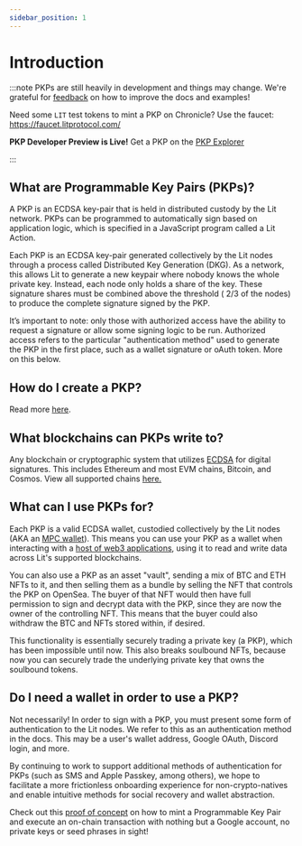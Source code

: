 ```yaml
---
sidebar_position: 1
---
```


# Introduction

:::note
PKPs are still heavily in development and things may change. We're grateful for [feedback](https://forms.gle/4UJNRcQspZyvsTHt8) on how to improve the docs and examples!

Need some `LIT` test tokens to mint a PKP on Chronicle? Use the faucet: https://faucet.litprotocol.com/

**PKP Developer Preview is Live!**
Get a PKP on the [PKP Explorer](https://explorer.litprotocol.com/mint-pkp)

:::

## What are Programmable Key Pairs (PKPs)?

A PKP is an ECDSA key-pair that is held in distributed custody by the Lit network. PKPs can be programmed to automatically sign based on application logic, which is specified in a JavaScript program called a Lit Action.

Each PKP is an ECDSA key-pair generated collectively by the Lit nodes through a process called Distributed Key Generation (DKG). As a network, this allows Lit to generate a new keypair where nobody knows the whole private key. Instead, each node only holds a share of the key. These signature shares must be combined above the threshold ( 2/3 of the nodes) to produce the complete signature signed by the PKP.

It’s important to note: only those with authorized access have the ability to request a signature or allow some signing logic to be run. Authorized access refers to the particular "authentication method" used to generate the PKP in the first place, such as a wallet signature or oAuth token. More on this below.

## How do I create a PKP?

Read more [here](/pkp/minting).

## What blockchains can PKPs write to?​

Any blockchain or cryptographic system that utilizes [ECDSA](https://blog.cloudflare.com/ecdsa-the-digital-signature-algorithm-of-a-better-internet/) for digital signatures. This includes Ethereum and most EVM chains, Bitcoin, and Cosmos. View all supported chains [here.](/resources/supportedChains#programmable-key-pairs)

## What can I use PKPs for?

Each PKP is a valid ECDSA wallet, custodied collectively by the Lit nodes (AKA an [MPC wallet](https://medium.com/1kxnetwork/wallets-91c7c3457578)). This means you can use your PKP as a wallet when interacting with a [host of web3 applications](https://spark.litprotocol.com/connecting-lit-pkps-with-dapps/), using it to read and write data across Lit's supported blockchains.

You can also use a PKP as an asset "vault", sending a mix of BTC and ETH NFTs to it, and then selling them as a bundle by selling the NFT that controls the PKP on OpenSea. The buyer of that NFT would then have full permission to sign and decrypt data with the PKP, since they are now the owner of the controlling NFT. This means that the buyer could also withdraw the BTC and NFTs stored within, if desired.

This functionality is essentially securely trading a private key (a PKP), which has been impossible until now. This also breaks soulbound NFTs, because now you can securely trade the underlying private key that owns the soulbound tokens.

## Do I need a wallet in order to use a PKP?

Not necessarily! In order to sign with a PKP, you must present some form of authentication to the Lit nodes. We refer to this as an authentication method in the docs. This may be a user's wallet address, Google OAuth, Discord login, and more.

By continuing to work to support additional methods of authentication for PKPs (such as SMS and Apple Passkey, among others), we hope to facilitate a more frictionless onboarding experience for non-crypto-natives and enable intuitive methods for social recovery and wallet abstraction.

Check out this [proof of concept](https://spark.litprotocol.com/wallet-abstraction-with-google-oauth/) on how to mint a Programmable Key Pair and execute an on-chain transaction with nothing but a Google account, no private keys or seed phrases in sight!

